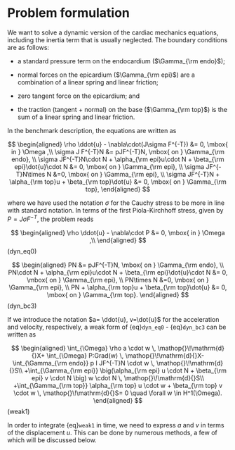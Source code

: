 # Problem formulation

We want to solve a dynamic version of the cardiac mechanics equations,
including the inertia term that is usually neglected. The boundary
conditions are as follows:

-   a standard pressure term on the endocardium ($\Gamma_{\rm endo}$);

-   normal forces on the epicardium ($\Gamma_{\rm epi}$) are a
    combination of a linear spring and linear friction;

-   zero tangent force on the epicardium; and

-   the traction (tangent + normal) on the base ($\Gamma_{\rm top}$) is
    the sum of a linear spring and linear friction.

In the benchmark description, the equations are written as

$$
\begin{aligned}
  \rho \ddot{u} - \nabla\cdot(J\sigma F^{-T}) &= 0, \mbox{ in } \Omega ,\\
  \sigma J F^{-T}N &= pJF^{-T}N, \mbox{ on } \Gamma_{\rm endo}, \\
  \sigma JF^{-T}N\cdot N + \alpha_{\rm epi}u\cdot N + \beta_{\rm epi}\dot{u}\cdot N &= 0, \mbox{ on }  \Gamma_{\rm epi}, \\
  \sigma JF^{-T}N\times N &=0, \mbox{ on }  \Gamma_{\rm epi}, \\
  \sigma JF^{-T}N + \alpha_{\rm top}u + \beta_{\rm top}\dot{u} &= 0, \mbox{ on } \Gamma_{\rm top},
\end{aligned}
$$

where we have used the notation $\sigma$ for the Cauchy
stress to be more in line with standard notation. In terms of the first Piola-Kirchhoff stress, given by $P = J\sigma F^{-T}$, the problem reads


$$
\begin{aligned}
  \rho \ddot{u} - \nabla\cdot P &= 0, \mbox{ in } \Omega ,\\
\end{aligned}
$$ (dyn_eq0)

$$
\begin{aligned}
  PN &= pJF^{-T}N, \mbox{ on } \Gamma_{\rm endo}, \\
  PN\cdot N + \alpha_{\rm epi}u\cdot N + \beta_{\rm epi}\dot{u}\cdot N &= 0, \mbox{ on }  \Gamma_{\rm epi}, \\
  PN\times N &=0, \mbox{ on }  \Gamma_{\rm epi}, \\
  PN + \alpha_{\rm top}u + \beta_{\rm top}\dot{u} &= 0, \mbox{ on } \Gamma_{\rm top}.
\end{aligned}
$$ (dyn_bc3)

If we introduce the notation $a= \ddot{u}, v=\dot{u}$
for the acceleration and velocity, respectively, a weak form
of {eq}`dyn_eq0` - {eq}`dyn_bc3` can be written as

$$
\begin{aligned}
\int_{\Omega} \rho a \cdot w \, \mathop{}\!\mathrm{d}{}X+ \int_{\Omega} P:Grad(w) \, \mathop{}\!\mathrm{d}{}X-\int_{\Gamma_{\rm endo}} p I JF^{-T}N \cdot w \, \mathop{}\!\mathrm{d}{}S\\
+\int_{\Gamma_{\rm epi}} \big(\alpha_{\rm epi} u \cdot N + \beta_{\rm epi} v \cdot N \big) w \cdot N \, \mathop{}\!\mathrm{d}{}S\\
+\int_{\Gamma_{\rm top}} \alpha_{\rm top} u \cdot w + \beta_{\rm top} v \cdot w \, \mathop{}\!\mathrm{d}{}S= 0 \quad \forall w \in H^1(\Omega).
\end{aligned}
$$ (weak1)

In order to integrate {eq}`weak1` in time, we need to express $a$ and $v$ in
terms of the displacement $u$. This can be done by numerous methods, a few of
which will be discussed below.
